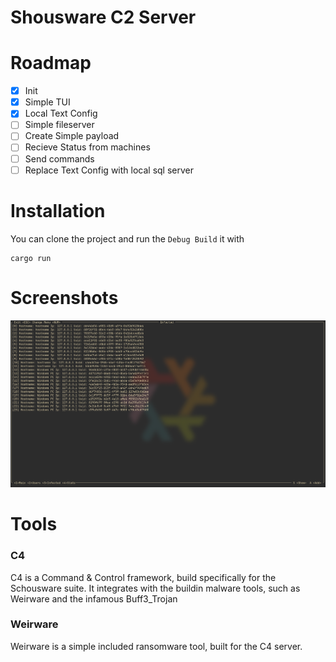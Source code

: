 # Shousware C2 Server

# Roadmap
- [x] Init
- [x] Simple TUI
- [x] Local Text Config
- [ ] Simple fileserver
- [ ] Create Simple payload
- [ ] Recieve Status from machines
- [ ] Send commands
- [ ] Replace Text Config with local sql server

# Installation
You can clone the project and run the `Debug Build` it with 
```
cargo run
```

# Screenshots
<img title="Infected Menu" src="/screenshots/infected_menu.png">

# Tools

### C4
C4 is a Command & Control framework, build specifically for the Schousware suite. It integrates with the buildin malware tools, such as Weirware and the infamous Buff3_Trojan

### Weirware
Weirware is a simple included ransomware tool, built for the C4 server.
